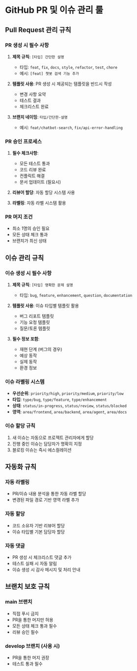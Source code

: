 # GitHub PR 및 이슈 관리 룰

## Pull Request 관리 규칙

### PR 생성 시 필수 사항
1. **제목 규칙**: `[타입] 간단한 설명`
   - 타입: `feat`, `fix`, `docs`, `style`, `refactor`, `test`, `chore`
   - 예시: `[feat] 챗봇 검색 기능 추가`

2. **템플릿 사용**: PR 생성 시 제공되는 템플릿을 반드시 작성
   - 변경 사항 요약
   - 테스트 결과
   - 체크리스트 완료

3. **브랜치 네이밍**: `타입/간단한-설명`
   - 예시: `feat/chatbot-search`, `fix/api-error-handling`

### PR 승인 프로세스
1. **필수 체크사항**:
   - 모든 테스트 통과
   - 코드 리뷰 완료
   - 컨플릭트 해결
   - 문서 업데이트 (필요시)

2. **리뷰어 할당**: 자동 할당 시스템 사용
3. **라벨링**: 자동 라벨 시스템 활용

### PR 머지 조건
- 최소 1명의 승인 필요
- 모든 상태 체크 통과
- 브랜치가 최신 상태

## 이슈 관리 규칙

### 이슈 생성 시 필수 사항
1. **제목 규칙**: `[타입] 명확한 문제 설명`
   - 타입: `bug`, `feature`, `enhancement`, `question`, `documentation`

2. **템플릿 사용**: 이슈 타입별 템플릿 활용
   - 버그 리포트 템플릿
   - 기능 요청 템플릿
   - 질문/토론 템플릿

3. **필수 정보 포함**:
   - 재현 단계 (버그의 경우)
   - 예상 동작
   - 실제 동작
   - 환경 정보

### 이슈 라벨링 시스템
- **우선순위**: `priority/high`, `priority/medium`, `priority/low`
- **타입**: `type/bug`, `type/feature`, `type/enhancement`
- **상태**: `status/in-progress`, `status/review`, `status/blocked`
- **영역**: `area/frontend`, `area/backend`, `area/agent`, `area/docs`

### 이슈 할당 규칙
1. 새 이슈는 자동으로 프로젝트 관리자에게 할당
2. 진행 중인 이슈는 담당자가 명확히 지정
3. 블로킹 이슈는 즉시 에스컬레이션

## 자동화 규칙

### 자동 라벨링
- PR/이슈 내용 분석을 통한 자동 라벨 할당
- 변경된 파일 경로 기반 영역 라벨 추가

### 자동 할당
- 코드 소유자 기반 리뷰어 할당
- 이슈 타입별 기본 담당자 할당

### 자동 댓글
- PR 생성 시 체크리스트 댓글 추가
- 테스트 실패 시 자동 알림
- 이슈 생성 시 감사 메시지 및 처리 안내

## 브랜치 보호 규칙

### main 브랜치
- 직접 푸시 금지
- PR을 통한 머지만 허용
- 모든 상태 체크 통과 필수
- 리뷰 승인 필수

### develop 브랜치 (사용 시)
- PR을 통한 머지 권장
- 테스트 통과 필수 
